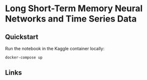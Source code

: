 # Long Short-Term Memory Neural Networks and Time Series Data

<TBD>

## Quickstart

Run the notebook in the Kaggle container locally:

```bash
docker-compose up
```


## Links